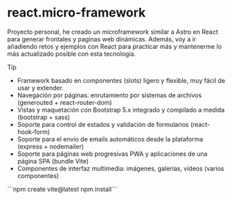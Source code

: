 # react.micro-framework
Proyecto personal, he creado un microframework similar a Astro en React para generar frontales y paginas web dinámicas.
Además, voy a ir añadiendo retos y ejemplos con React para practicar más y mantenerme lo más actualizado posible con esta tecnología.

> [!TIP]
> - Framework basado en componentes (slots) ligero y flexible, muy fácil de usar y extender.
> - Navegación por páginas: enrutamiento por sistemas de archivos (generouted + react-router-dom)
> - Vistas y maquetación con Bootstrap 5.x integrado y compilado a medida (bootstrap + sass)
> - Soporte para control de estados y validación de formularios (react-hook-form)
> - Soporte para el envío de emails automáticos desde la plataforma (express + nodemailer)
> - Soporte para páginas web progresivas PWA y aplicaciones de una página SPA (bundle Vite)
> - Componentes de interfaz multimedia: imágenes, galerías, vídeos (varios componentes)

´´´npm create vite@latest
npm install´´´
